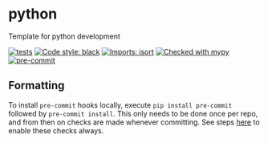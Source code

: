 # python

Template for python development

[![tests](https://github.com/paddyroddy/python-template/actions/workflows/deploy.yml/badge.svg)](https://github.com/paddyroddy/python-template/actions/workflows/deploy.yml)
[![Code style: black](https://img.shields.io/badge/code%20style-black-000000.svg)](https://github.com/psf/black)
[![Imports: isort](https://img.shields.io/badge/%20imports-isort-%231674b1?style=flat&labelColor=ef8336)](https://pycqa.github.io/isort/)
[![Checked with mypy](http://www.mypy-lang.org/static/mypy_badge.svg)](http://mypy-lang.org/)
[![pre-commit](https://img.shields.io/badge/pre--commit-enabled-brightgreen?logo=pre-commit&logoColor=white)](https://github.com/pre-commit/pre-commit)

## Formatting

To install `pre-commit` hooks locally, execute `pip install pre-commit`
followed by `pre-commit install`. This only needs to be done once per repo,
and from then on checks are made whenever committing. See steps
[here](https://pre-commit.com/#automatically-enabling-pre-commit-on-repositories)
to enable these checks always.
